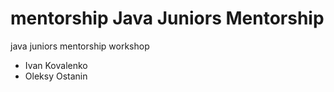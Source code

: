 # mentorship Java Juniors Mentorship
java juniors mentorship workshop
* Ivan Kovalenko
* Oleksy Ostanin
